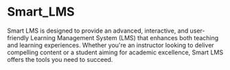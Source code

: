 # Smart_LMS
Smart LMS is designed to provide an advanced, interactive, and user-friendly Learning Management System (LMS) that enhances both teaching and learning experiences. Whether you're an instructor looking to deliver compelling content or a student aiming for academic excellence, Smart LMS offers the tools you need to succeed.
